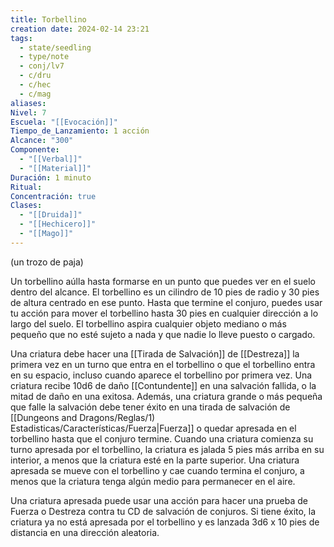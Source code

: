 ```yaml
---
title: Torbellino
creation date: 2024-02-14 23:21
tags:
  - state/seedling
  - type/note
  - conj/lv7
  - c/dru
  - c/hec
  - c/mag
aliases: 
Nivel: 7
Escuela: "[[Evocación]]"
Tiempo_de_Lanzamiento: 1 acción
Alcance: "300"
Componente:
  - "[[Verbal]]"
  - "[[Material]]"
Duración: 1 minuto
Ritual: 
Concentración: true
Clases:
  - "[[Druida]]"
  - "[[Hechicero]]"
  - "[[Mago]]"
---
```

(un trozo de paja)

Un torbellino aúlla hasta formarse en un punto que puedes ver en el suelo dentro del alcance. El torbellino es un cilindro de 10 pies de radio y 30 pies de altura centrado en ese punto.
Hasta que termine el conjuro, puedes usar tu acción para mover el torbellino hasta 30 pies en cualquier dirección a lo largo del suelo. El torbellino aspira cualquier objeto mediano o más pequeño que no esté sujeto a nada y que nadie lo lleve puesto o cargado.

Una criatura debe hacer una [[Tirada de Salvación]] de [[Destreza]] la primera vez en un turno que entra en el torbellino o que el torbellino entra en su espacio, incluso cuando aparece el torbellino por primera vez. Una criatura recibe 10d6 de daño [[Contundente]] en una salvación fallida, o la mitad de daño en una exitosa. Además, una criatura grande o más pequeña que falle la salvación debe tener éxito en una tirada de salvación de [[Dungeons and Dragons/Reglas/1) Estadisticas/Características/Fuerza|Fuerza]] o quedar apresada en el torbellino hasta que el conjuro termine. Cuando una criatura comienza su turno apresada por el torbellino, la criatura es jalada 5 pies más arriba en su interior, a menos que la criatura esté en la parte superior. Una criatura apresada se mueve con el torbellino y cae cuando termina el conjuro, a menos que la criatura tenga algún medio para permanecer en el aire.

Una criatura apresada puede usar una acción para hacer una prueba de Fuerza o Destreza contra tu CD de salvación de conjuros. Si tiene éxito, la criatura ya no está apresada por el torbellino y es lanzada 3d6 x 10 pies de distancia en una dirección aleatoria.
